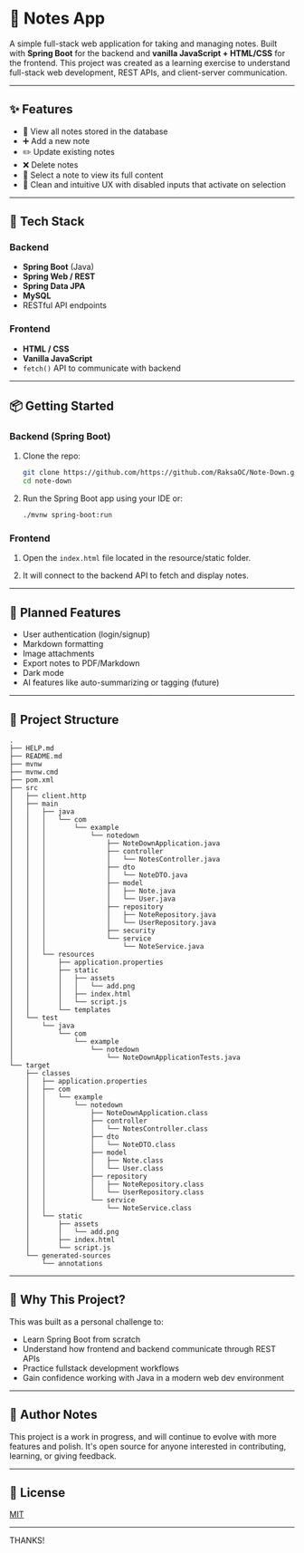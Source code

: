 # 📝 Notes App

A simple full-stack web application for taking and managing notes. Built with **Spring Boot** for the backend and **vanilla JavaScript + HTML/CSS** for the frontend. This project was created as a learning exercise to understand full-stack web development, REST APIs, and client-server communication.

---

## ✨ Features

- 📄 View all notes stored in the database
- ➕ Add a new note
- ✏️ Update existing notes
- ❌ Delete notes
- 👀 Select a note to view its full content
- 🧠 Clean and intuitive UX with disabled inputs that activate on selection

---

## 🔧 Tech Stack

### Backend
- **Spring Boot** (Java)
- **Spring Web / REST**
- **Spring Data JPA**
- **MySQL**
- RESTful API endpoints

### Frontend
- **HTML / CSS**
- **Vanilla JavaScript**
- `fetch()` API to communicate with backend

---

## 📦 Getting Started

### Backend (Spring Boot)

1. Clone the repo:
   ```bash
   git clone https://github.com/https://github.com/RaksaOC/Note-Down.git
   cd note-down
   ```

2. Run the Spring Boot app using your IDE or:
   ```bash
   ./mvnw spring-boot:run
   ```

### Frontend

1. Open the `index.html` file located in the resource/static folder.

2. It will connect to the backend API to fetch and display notes.

---

## 🔐 Planned Features

- User authentication (login/signup)
- Markdown formatting
- Image attachments
- Export notes to PDF/Markdown
- Dark mode
- AI features like auto-summarizing or tagging (future)

---

## 📁 Project Structure

```
.
├── HELP.md
├── README.md
├── mvnw
├── mvnw.cmd
├── pom.xml
├── src
│   ├── client.http
│   ├── main
│   │   ├── java
│   │   │   └── com
│   │   │       └── example
│   │   │           └── notedown
│   │   │               ├── NoteDownApplication.java
│   │   │               ├── controller
│   │   │               │   └── NotesController.java
│   │   │               ├── dto
│   │   │               │   └── NoteDTO.java
│   │   │               ├── model
│   │   │               │   ├── Note.java
│   │   │               │   └── User.java
│   │   │               ├── repository
│   │   │               │   ├── NoteRepository.java
│   │   │               │   └── UserRepository.java
│   │   │               ├── security
│   │   │               └── service
│   │   │                   └── NoteService.java
│   │   └── resources
│   │       ├── application.properties
│   │       ├── static
│   │       │   ├── assets
│   │       │   │   └── add.png
│   │       │   ├── index.html
│   │       │   └── script.js
│   │       └── templates
│   └── test
│       └── java
│           └── com
│               └── example
│                   └── notedown
│                       └── NoteDownApplicationTests.java
└── target
    ├── classes
    │   ├── application.properties
    │   ├── com
    │   │   └── example
    │   │       └── notedown
    │   │           ├── NoteDownApplication.class
    │   │           ├── controller
    │   │           │   └── NotesController.class
    │   │           ├── dto
    │   │           │   └── NoteDTO.class
    │   │           ├── model
    │   │           │   ├── Note.class
    │   │           │   └── User.class
    │   │           ├── repository
    │   │           │   ├── NoteRepository.class
    │   │           │   └── UserRepository.class
    │   │           └── service
    │   │               └── NoteService.class
    │   └── static
    │       ├── assets
    │       │   └── add.png
    │       ├── index.html
    │       └── script.js
    └── generated-sources
        └── annotations

```

---

## 🤔 Why This Project?

This was built as a personal challenge to:
- Learn Spring Boot from scratch
- Understand how frontend and backend communicate through REST APIs
- Practice fullstack development workflows
- Gain confidence working with Java in a modern web dev environment

---

## 📌 Author Notes

This project is a work in progress, and will continue to evolve with more features and polish. It's open source for anyone interested in contributing, learning, or giving feedback.

---

## 📃 License

[MIT](LICENSE)

---

THANKS!

